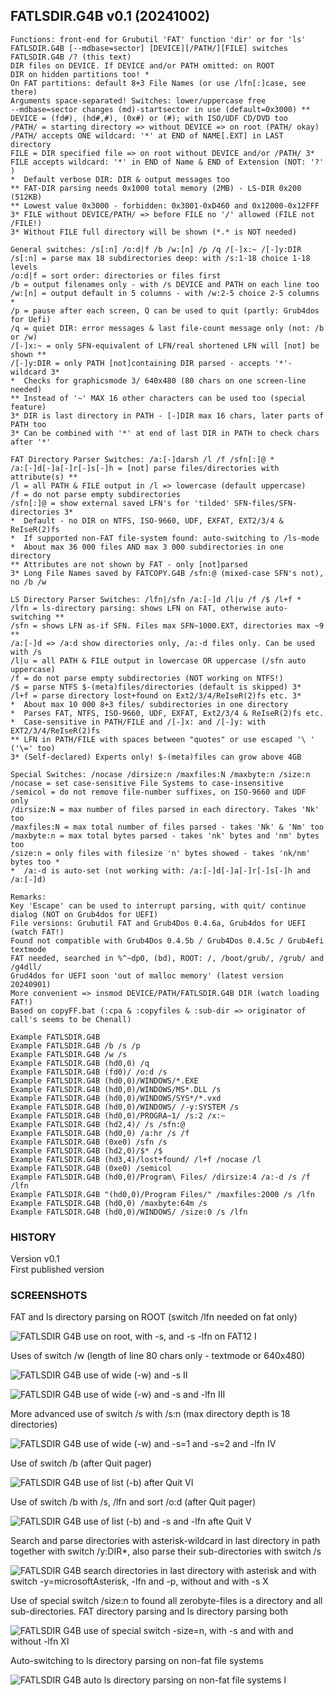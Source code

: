 ## FATLSDIR.G4B v0.1 (20241002)

<pre><code>Functions: front-end for Grubutil 'FAT' function 'dir' or for 'ls'  
FATLSDIR.G4B [--mdbase=sector] [DEVICE][/PATH/][FILE] switches  
FATLSDIR.G4B /? (this text)  
DIR files on DEVICE. If DEVICE and/or PATH omitted: on ROOT  
DIR on hidden partitions too! *  
On FAT partitions: default 8+3 File Names (or use /lfn[:]case, see there)  
Arguments space-separated! Switches: lower/uppercase free  
--mdbase=sector changes (md)-startsector in use (default=0x3000) **  
DEVICE = (fd#), (hd#,#), (0x#) or (#); with ISO/UDF CD/DVD too  
/PATH/ = starting directory => without DEVICE => on root (PATH/ okay)  
/PATH/ accepts ONE wildcard: '*' at END of NAME[.EXT] in LAST directory  
FILE = DIR specified file => on root without DEVICE and/or /PATH/ 3*  
FILE accepts wildcard: '*' in END of Name & END of Extension (NOT: '?' )  
*  Default verbose DIR: DIR & output messages too  
** FAT-DIR parsing needs 0x1000 total memory (2MB) - LS-DIR 0x200 (512KB)  
** Lowest value 0x3000 - forbidden: 0x3001-0xD460 and 0x12000-0x12FFF  
3* FILE without DEVICE/PATH/ => before FILE no '/' allowed (FILE not /FILE!)  
3* Without FILE full directory will be shown (*.* is NOT needed)  

General switches: /s[:n] /o:d|f /b /w:[n] /p /q /[-]x:~ /[-]y:DIR  
/s[:n] = parse max 18 subdirectories deep: with /s:1-18 choice 1-18 levels  
/o:d|f = sort order: directories or files first  
/b = output filenames only - with /s DEVICE and PATH on each line too  
/w:[n] = output default in 5 columns - with /w:2-5 choice 2-5 columns *  
/p = pause after each screen, Q can be used to quit (partly: Grub4dos for Uefi)  
/q = quiet DIR: error messages & last file-count message only (not: /b or /w)  
/[-]x:~ = only SFN-equivalent of LFN/real shortened LFN will [not] be shown **  
/[-]y:DIR = only PATH [not]containing DIR parsed - accepts '*'-wildcard 3*  
*  Checks for graphicsmode 3/ 640x480 (80 chars on one screen-line needed)  
** Instead of '~' MAX 16 other characters can be used too (special feature)  
3* DIR is last directory in PATH - [-]DIR max 16 chars, later parts of PATH too  
3* Can be combined with '*' at end of last DIR in PATH to check chars after '*'  

FAT Directory Parser Switches: /a:[-]darsh /l /f /sfn[:]@ *  
/a:[-]d[-]a[-]r[-]s[-]h = [not] parse files/directories with attribute(s) **  
/l = all PATH & FILE output in /l => lowercase (default uppercase)  
/f = do not parse empty subdirectories  
/sfn[:]@ = show external saved LFN's for 'tilded' SFN-files/SFN-directories 3*  
*  Default - no DIR on NTFS, ISO-9660, UDF, EXFAT, EXT2/3/4 & ReIseR(2)fs  
*  If supported non-FAT file-system found: auto-switching to /ls-mode  
*  About max 36 000 files AND max 3 000 subdirectories in one directory  
** Attributes are not shown by FAT - only [not]parsed  
3* Long File Names saved by FATCOPY.G4B /sfn:@ (mixed-case SFN's not), no /b /w  

LS Directory Parser Switches: /lfn|/sfn /a:[-]d /l|u /f /$ /l+f *  
/lfn = ls-directory parsing: shows LFN on FAT, otherwise auto-switching **  
/sfn = shows LFN as-if SFN. Files max SFN~1000.EXT, directories max ~9 **  
/a:[-]d => /a:d show directories only, /a:-d files only. Can be used with /s  
/l|u = all PATH & FILE output in lowercase OR uppercase (/sfn auto uppercase)  
/f = do not parse empty subdirectories (NOT working on NTFS!)  
/$ = parse NTFS $-(meta)files/directories (default is skipped) 3*  
/l+f = parse directory lost+found on Ext2/3/4/ReIseR(2)fs etc. 3*  
*  About max 10 000 8+3 files/ subdirectories in one directory  
*  Parses FAT, NTFS, ISO-9660, UDF, EXFAT, Ext2/3/4 & ReIseR(2)fs etc.  
*  Case-sensitive in PATH/FILE and /[-]x: and /[-]y: with EXT2/3/4/ReIseR(2)fs  
** LFN in PATH/FILE with spaces between "quotes" or use escaped '\ ' ('\=' too)  
3* (Self-declared) Experts only! $-(meta)files can grow above 4GB  

Special Switches: /nocase /dirsize:n /maxfiles:N /maxbyte:n /size:n  
/nocase = set case-sensitive File Systems to case-insensitive  
/semicol = do not remove file-number suffixes, on ISO-9660 and UDF only  
/dirsize:N = max number of files parsed in each directory. Takes 'Nk' too  
/maxfiles:N = max total number of files parsed - takes 'Nk' & 'Nm' too  
/maxbyte:n = max total bytes parsed - takes 'nk' bytes and 'nm' bytes too  
/size:n = only files with filesize 'n' bytes showed - takes 'nk/nm' bytes too *  
*  /a:-d is auto-set (not working with: /a:[-]d[-]a[-]r[-]s[-]h and /a:[-]d)  

Remarks:  
Key 'Escape' can be used to interrupt parsing, with quit/ continue dialog (NOT on Grub4dos for UEFI)  
File versions: Grubutil FAT and Grub4Dos 0.4.6a, Grub4dos for UEFI (watch FAT!)  
Found not compatible with Grub4Dos 0.4.5b / Grub4Dos 0.4.5c / Grub4efi textmode  
FAT needed, searched in %^~dp0, (bd), ROOT: /, /boot/grub/, /grub/ and /g4dll/  
Grud4dos for UEFI soon 'out of malloc memory' (latest version 20240901)  
More convenient => insmod DEVICE/PATH/FATLSDIR.G4B DIR (watch loading FAT!)  
Based on copyFF.bat (:cpa & :copyfiles & :sub-dir => originator of call's seems to be Chenall)  

Example FATLSDIR.G4B  
Example FATLSDIR.G4B /b /s /p  
Example FATLSDIR.G4B /w /s  
Example FATLSDIR.G4B (hd0,0) /q  
Example FATLSDIR.G4B (fd0)/ /o:d /s  
Example FATLSDIR.G4B (hd0,0)/WINDOWS/*.EXE  
Example FATLSDIR.G4B (hd0,0)/WINDOWS/MS*.DLL /s  
Example FATLSDIR.G4B (hd0,0)/WINDOWS/SYS*/*.vxd  
Example FATLSDIR.G4B (hd0,0)/WINDOWS/ /-y:SYSTEM /s  
Example FATLSDIR.G4B (hd0,0)/PROGRA~1/ /s:2 /x:~  
Example FATLSDIR.G4B (hd2,4)/ /s /sfn:@  
Example FATLSDIR.G4B (hd0,0) /a:hr /s /f  
Example FATLSDIR.G4B (0xe0) /sfn /s  
Example FATLSDIR.G4B (hd2,0)/$* /$  
Example FATLSDIR.G4B (hd3,4)/lost+found/ /l+f /nocase /l  
Example FATLSDIR.G4B (0xe0) /semicol  
Example FATLSDIR.G4B (hd0,0)/Program\ Files/ /dirsize:4 /a:-d /s /f /lfn  
Example FATLSDIR.G4B "(hd0,0)/Program Files/" /maxfiles:2000 /s /lfn  
Example FATLSDIR.G4B (hd0,0) /maxbyte:64m /s  
Example FATLSDIR.G4B (hd0,0)/WINDOWS/ /size:0 /s /lfn</code></pre>    

### HISTORY
Version v0.1  
First published version

### SCREENSHOTS

FAT and ls directory parsing on ROOT (switch /lfn needed on fat only)

![FATLSDIR G4B use on root, with -s, and -s   -lfn on FAT12 I](https://github.com/user-attachments/assets/160f42c4-cb44-4c59-af7d-63b77bc3aff8)

Uses of switch /w (length of line 80 chars only - textmode or 640x480)

![FATLSDIR G4B use of wide (-w) and -s II](https://github.com/user-attachments/assets/4e020ff3-162b-4218-8377-b7fe00a1bbaa)

![FATLSDIR G4B use of wide (-w) and -s and -lfn III](https://github.com/user-attachments/assets/7fcb65d4-fb95-47ac-ae16-61cd253b0b34)

More advanced use of switch /s with /s:n (max directory depth is 18 directories)

![FATLSDIR G4B use of wide (-w) and -s=1 and -s=2 and -lfn IV](https://github.com/user-attachments/assets/2d151c06-2153-4735-a6f5-f1d5e1d757f6)

Use of switch /b (after Quit pager)

![FATLSDIR G4B use of list (-b) after Quit VI](https://github.com/user-attachments/assets/b0d87d5f-e5f8-4ab9-b593-04e03fdfae4c)

Use of switch /b with /s, /lfn and sort /o:d (after Quit pager)

![FATLSDIR G4B use of list (-b) and -s and -lfn afte Quit V](https://github.com/user-attachments/assets/88346d50-5e97-4b91-b55c-88367d852482)

Search and parse directories with asterisk-wildcard in last directory in path together with switch /y:DIR*, also parse their sub-directories with switch /s

![FATLSDIR G4B search directories in last directory with asterisk and with switch -y=microsoftAsterisk, -lfn and -p, without and with -s X](https://github.com/user-attachments/assets/6bf07524-302d-49b3-ace9-16b50fd0d8aa)

Use of special switch /size:n to found all zerobyte-files is a directory and all sub-directories. FAT directory parsing and ls directory parsing both

![FATLSDIR G4B use of special switch -size=n, with -s and with and without -lfn XI](https://github.com/user-attachments/assets/9566ccc5-4691-41ce-8d1f-ab0c35115289)

Auto-switching to ls directory parsing on non-fat file systems

![FATLSDIR G4B auto ls directory parsing on non-fat file systems I](https://github.com/user-attachments/assets/0765d773-2fdb-44a8-8854-19998ab4e022)

